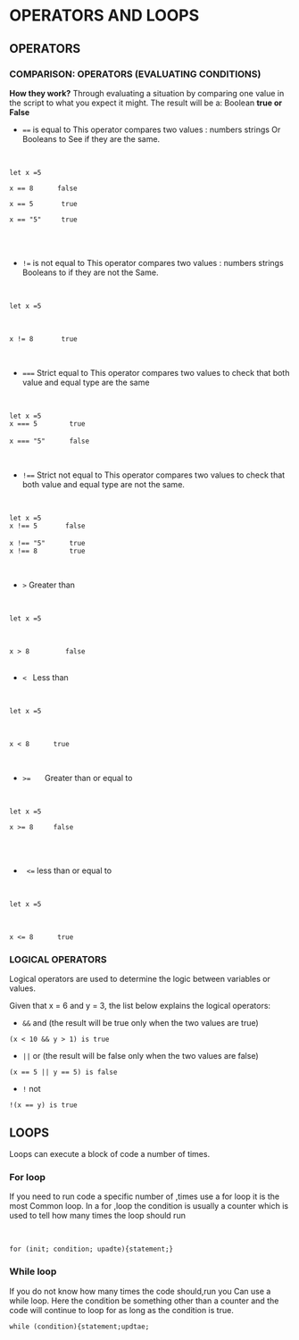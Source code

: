 # OPERATORS AND LOOPS

## OPERATORS

### COMPARISON: OPERATORS (EVALUATING CONDITIONS)

**How they work?** Through evaluating a situation by comparing one value in the script to what you expect it might. The result will be a: Boolean **true or False**

* `==` is equal to
This operator compares two values : numbers strings Or Booleans to See if they are the same.

<br>

`let x =5`
<br>

`x == 8	     false`
 <br>

`x == 5	      true`
<br>

`x == "5"	  true`

<br>



<br>

* `!=` is not equal to
 This operator compares two values : numbers strings Booleans to if they are not the Same.

<br>

`let x =5`

<br>

 `x != 8	   true`

 <br>


 * `===` Strict  equal to
 This operator compares two  values to check that both value and equal type are the same
 
<br>

`let x =5`<br>
`x === 5	    true`<br>	
`x === "5"  	false` <br>

<br>

* `!==` Strict not equal to
This operator compares two  values to check that both value and equal type are not the same.

<br>

`let x =5`<br>
`x !== 5	   false`<br>	
`x !== "5"   	true`	<br>
`x !== 8	    true`<br>

<br>

* `>` Greater than

<br>

`let x =5`

 <br>

`x > 8	       false` 
<br>
<br>

* `< ` Less than

<br>

`let x =5`

<br>

`x < 8   	true`
<br>

 <br>

* `>=	` Greater than or equal to
<br>

`let x =5`
<br>

`x >= 8	    false`

<br>

<br>

* ` <=`	 less than or equal to
<br>

`let x =5`

<br>

`x <= 8	     true`
 <br>


### LOGICAL OPERATORS
Logical operators are used to determine the logic between variables or values.

Given that x = 6 and y = 3, the list below explains the logical operators:

* `&&`	and	(the result will be true only when the two values are true)

`(x < 10 && y > 1) is true`

* `||`	or (the result will be false only when the two values are false)

`(x == 5 || y == 5) is false`

* `!`	not 

`!(x == y) is true`

## LOOPS

Loops can execute a block of code a number of times.

### For loop
If you need to run code a specific number of ,times use a for loop  it is the most Common loop. 
In a for ,loop the condition is  usually a counter which is used  to tell how many times the loop should run

<br>

`for (init; condition; upadte){statement;}`


### While loop

If you do not know how many times the code should,run you Can use a while loop. Here the condition be something other than a counter and the code will continue to loop for as long as the condition is true. 

`while (condition){statement;updtae;`

